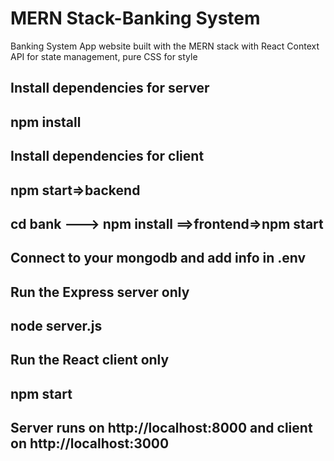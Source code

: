 # MERN Stack-Banking System

Banking System App website built with the MERN stack with React Context API for state management, pure CSS for style

## Install dependencies for server

## npm install

## Install dependencies for client

## npm start=>backend 

## cd bank ---> npm install ==>frontend=>npm start

## Connect to your mongodb and add info in .env

## Run the Express server only

## node server.js

## Run the React client only

## npm start

## Server runs on http://localhost:8000 and client on http://localhost:3000